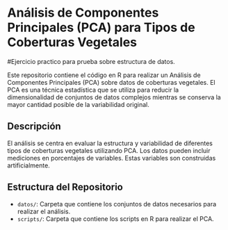 # Análisis de Componentes Principales (PCA) para Tipos de Coberturas Vegetales
#Ejercicio practico para prueba sobre estructura de datos.

Este repositorio contiene el código en R para realizar un Análisis de Componentes Principales (PCA) sobre datos de coberturas vegetales. El PCA es una técnica estadística que se utiliza para reducir la dimensionalidad de conjuntos de datos complejos mientras se conserva la mayor cantidad posible de la variabilidad original.

## Descripción

El análisis se centra en evaluar la estructura y variabilidad de diferentes tipos de coberturas vegetales utilizando PCA. Los datos pueden incluir mediciones en porcentajes de variables. Estas variables son construidas artificialmente. 

## Estructura del Repositorio

- `datos/`: Carpeta que contiene los conjuntos de datos necesarios para realizar el análisis.
- `scripts/`: Carpeta que contiene los scripts en R para realizar el PCA.
